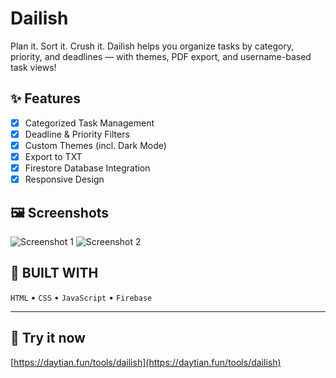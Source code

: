 # Dailish
Plan it. Sort it. Crush it. Dailish helps you organize tasks by category, priority, and deadlines — with themes, PDF export, and username-based task views!

## ✨ Features

- [x] Categorized Task Management  
- [x] Deadline & Priority Filters  
- [x] Custom Themes (incl. Dark Mode)  
- [x] Export to TXT
- [x] Firestore Database Integration  
- [x] Responsive Design  

## 🖼️ Screenshots

![Screenshot 1](https://daytian.fun/tools/dailish/img/IMG_0404.png)
![Screenshot 2](https://daytian.fun/tools/dailish/img/IMG_0396.png)

## 🧪 BUILT WITH

`HTML`  •  `CSS`  •  `JavaScript`  •  `Firebase`

---

## 🚀 Try it now
[https://daytian.fun/tools/dailish](https://daytian.fun/tools/dailish)

